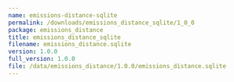 ```yaml
---
name: emissions-distance-sqlite
permalink: /downloads/emissions_distance_sqlite/1_0_0
package: emissions_distance
title: emissions_distance_sqlite
filename: emissions_distance.sqlite
version: 1.0.0
full_version: 1.0.0
file: /data/emissions_distance/1.0.0/emissions_distance.sqlite
---
```


